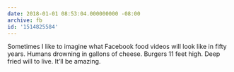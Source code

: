 ```yaml
---
date: 2018-01-01 08:53:04.000000000 -08:00
archive: fb
id: '1514825584'
---
```


Sometimes I like to imagine what Facebook food videos will look like in fifty years. Humans drowning in gallons of cheese. Burgers 11 feet high. Deep fried will to live. It’ll be amazing.
